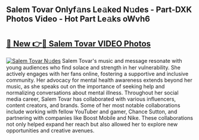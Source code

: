 ## Salem Tovar Onlyf𝚊ns Le𝚊ked N𝚞des - Part-DXK Photos Video - Hot Part Le𝚊ks oWvh6

# <h2><a href="http://ab61730.deff.icu/?id=Salem+Tovar">🔗 New 👉🔴 Salem Tovar VIDEO Photos</a></h2>

[![Salem Tovar N𝚞des](https://i.imgur.com/rIISA9y.gif)](http://ab61730.deff.icu/?id=Salem+Tovar)
Salem Tovar's music and message resonate with young audiences who find solace and strength in her vulnerability. She actively engages with her fans online, fostering a supportive and inclusive community. Her advocacy for mental health awareness extends beyond her music, as she speaks out on the importance of seeking help and normalizing conversations about mental illness. Throughout her social media career, Salem Tovar has collaborated with various influencers, content creators, and brands. Some of her most notable collaborations include working with fellow YouTuber and gamer, Chance Sutton, and partnering with companies like Boost Mobile and Nike. These collaborations not only helped expand her reach but also allowed her to explore new opportunities and creative avenues.
